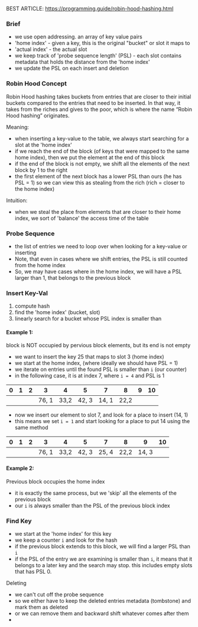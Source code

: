 BEST ARTICLE:
https://programming.guide/robin-hood-hashing.html
### Brief
- we use open addressing. an array of key value pairs
- 'home index' - given a key, this is the original "bucket" or slot it maps to
- 'actual index' - the actual slot
- we keep track of 'probe sequence length' (PSL) - each slot contains metadata that holds the distance from the 'home index'
- we update the PSL on each insert and deletion

### Robin Hood Concept
Robin Hood hashing takes buckets from entries that are closer to their initial buckets compared to the entries that need to be inserted. In that way, it takes from the riches and gives to the poor, which is where the name “Robin Hood hashing” originates.

Meaning:
- when inserting a key-value to the table, we always start searching for a slot at the 'home index'
- if we reach the end of the block (of keys that were mapped to the same home index), then we put the element at the end of this block
- if the end of the block is not empty, we shift all the elements of the next block by 1 to the right
- the first element of the next block has a lower PSL than ours (he has PSL = 1) so we can view this as stealing from the rich (rich = closer to the home index)

Intuition:
- when we steal the place from elements that are closer to their home index, we sort of 'balance' the access time of the table

### Probe Sequence
- the list of entries we need to loop over when looking for a key-value or inserting
- Note, that even in cases where we shift entries, the PSL is still counted from the home index
- So, we may have cases where in the home index, we will have a PSL larger than 1, that belongs to the previous block


### Insert Key-Val
1. compute hash
2. find the 'home index' (bucket, slot)
3. linearly search for a bucket whose PSL index is smaller than 

#### Example 1:
block is NOT occupied by pervious block elements, but its end is not empty

- we want to insert the key 25 that maps to slot 3 (home index)
- we start at the home index, (where ideally we should have PSL = 1)
- we iterate on entries until the found PSL is smaller than `i` (our counter)
- in the following case, it is at index 7, where `i = 4` and PSL is 1

| 0   | 1   | 2   | 3     | 4    | 5     | 7     | 8    | 9   | 10  |
| --- | --- | --- | ----- | ---- | ----- | ----- | ---- | --- | --- |
|     |     |     | 76, 1 | 33,2 | 42, 3 | 14, 1 | 22,2 |     |     |

- now we insert our element to slot 7, and look for a place to insert (14, 1)
- this means we set `i = 1` and start looking for a place to put 14 using the same method

| 0   | 1   | 2   | 3     | 4    | 5     | 7     | 8    | 9     | 10  |
| --- | --- | --- | ----- | ---- | ----- | ----- | ---- | ----- | --- |
|     |     |     | 76, 1 | 33,2 | 42, 3 | 25, 4 | 22,2 | 14, 3 |     |
#### Example 2:
Previous block occupies the home index

- it is exactly the same process, but we 'skip' all the elements of the previous block
- our `i` is always smaller than the PSL of the previous block index

### Find Key
- we start at the 'home index' for this key
- we keep a counter `i` and look for the hash
- if the previous block extends to this block, we will find a larger PSL than `i` 
- if the PSL of the entry we are examining is smaller than `i`, it means that it belongs to a later key and the search may stop. this includes empty slots that has PSL 0.

Deleting
- we can't cut off the probe sequence
- so we either have to keep the deleted entries metadata (tombstone) and mark them as deleted
- or we can remove them and backward shift whatever comes after them
- 